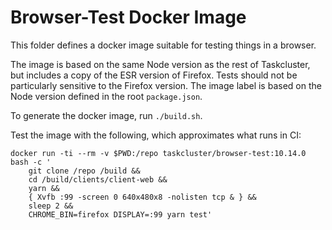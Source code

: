 # Browser-Test Docker Image

This folder defines a docker image suitable for testing things in a browser.

The image is based on the same Node version as the rest of Taskcluster, but
includes a copy of the ESR version of Firefox.  Tests should not be
particularly sensitive to the Firefox version.  The image label is based on the
Node version defined in the root `package.json`.

To generate the docker image, run `./build.sh`.

Test the image with the following, which approximates what runs in CI:

```shell
docker run -ti --rm -v $PWD:/repo taskcluster/browser-test:10.14.0 bash -c '
    git clone /repo /build &&
    cd /build/clients/client-web &&
    yarn &&
    { Xvfb :99 -screen 0 640x480x8 -nolisten tcp & } &&
    sleep 2 &&
    CHROME_BIN=firefox DISPLAY=:99 yarn test'
```
